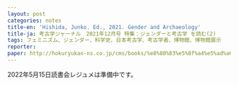 ```yaml
---
layout: post
categories: notes
title-en: 'Hishida, Junko. Ed., 2021. Gender and Archaeology'
title-ja: 考古学ジャーナル　2021年12月号 特集：ジェンダーと考古学 を読む(2)
tags: フェミニズム、ジェンダー、科学史、日本考古学、考古学者、博物館、博物館展示
reporter: 
paper: http://hokuryukan-ns.co.jp/cms/books/%e8%80%83%e5%8f%a4%e5%ad%a6%e3%82%b8%e3%83%a3%e3%83%bc%e3%83%8a%e3%83%ab%e3%80%802021%e5%b9%b412%e6%9c%88%e5%8f%b7-%e3%82%b8%e3%82%a7%e3%83%b3%e3%83%80%e3%83%bc%e3%81%a8%e8%80%83%e5%8f%a4%e5%ad%a6/
---
```


2022年5月15日読書会レジュメは準備中です。
